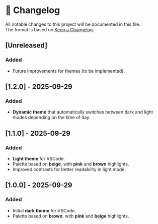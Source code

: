 # 📜 Changelog

All notable changes to this project will be documented in this file.  
The format is based on [Keep a Changelog](https://keepachangelog.com/en/1.0.0/).

## [Unreleased]
### Added
- Future improvements for themes (to be implemented).

## [1.2.0] - 2025-09-29
### Added
- **Dynamic theme** that automatically switches between dark and light modes depending on the time of day.

## [1.1.0] - 2025-09-29
### Added
- **Light theme** for VSCode.  
- Palette based on **beige**, with **pink** and **brown** highlights.  
- Improved contrasts for better readability in light mode.  

## [1.0.0] - 2025-09-29
### Added
- Initial **dark theme** for VSCode.  
- Palette based on **brown**, with **pink** and **beige** highlights.
